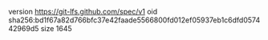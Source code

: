 version https://git-lfs.github.com/spec/v1
oid sha256:bd1f67a82d766bfc37e42faade5566800fd012ef05937eb1c6dfd057442969d5
size 1645
